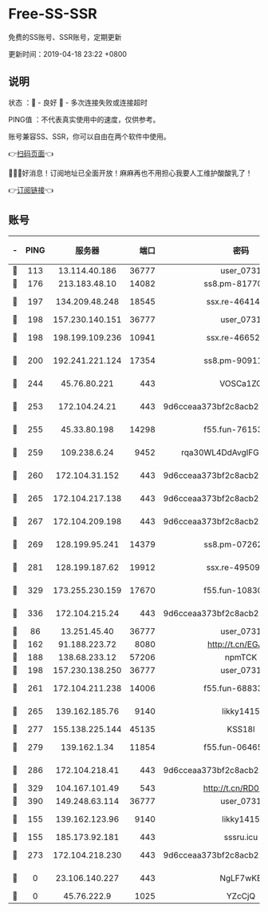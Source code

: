 # Free-SS-SSR

免费的SS账号、SSR账号，定期更新

更新时间：2019-04-18 23:22 +0800

## 说明

状态     ：🙂 - 良好 🙁 - 多次连接失败或连接超时

PING值   ：不代表真实使用中的速度，仅供参考。

账号兼容SS、SSR，你可以自由在两个软件中使用。

👉[扫码页面](https://liesauer.github.io/Free-SS-SSR/)👈

🎉🎉🎉好消息！订阅地址已全面开放！麻麻再也不用担心我要人工维护酸酸乳了！

👉[订阅链接](https://www.liesauer.net/yogurt/subscribe?ACCESS_TOKEN=DAYxR3mMaZAsaqUb)👈

## 账号

|-|PING|服务器|端口|密码|加密方式|区域|
|:----:|:----:|:-----:|-----:|:----:|:----:|:----:|
|🙂|113|13.114.40.186|36777|user_0731|chacha20|JP|
|🙂|176|213.183.48.10|14082|ss8.pm-81770176|rc4-md5|RU|
|🙂|197|134.209.48.248|18545|ssx.re-46414976|aes-256-cfb|US|
|🙂|198|157.230.140.151|36777|user_0731|chacha20|US|
|🙂|198|198.199.109.236|10941|ssx.re-46652544|aes-256-cfb|US|
|🙂|200|192.241.221.124|17354|ss8.pm-90911849|aes-256-cfb|US|
|🙂|244|45.76.80.221|443|VOSCa1ZG|aes-256-cfb|DE|
|🙂|253|172.104.24.21|443|9d6cceaa373bf2c8acb22e60b6a58be6|aes-256-cfb|US|
|🙂|255|45.33.80.198|14298|f55.fun-76153694|aes-256-cfb|US|
|🙂|259|109.238.6.24|9452|rqa30WL4DdAvgIFG6Fs3znzTa|aes-256-cfb|FR|
|🙂|260|172.104.31.152|443|9d6cceaa373bf2c8acb22e60b6a58be6|aes-256-cfb|US|
|🙂|265|172.104.217.138|443|9d6cceaa373bf2c8acb22e60b6a58be6|aes-256-cfb|US|
|🙂|267|172.104.209.198|443|9d6cceaa373bf2c8acb22e60b6a58be6|aes-256-cfb|US|
|🙂|269|128.199.95.241|14379|ss8.pm-07262582|aes-256-cfb|SG|
|🙂|281|128.199.187.62|19912|ssx.re-49509781|aes-256-cfb|SG|
|🙂|329|173.255.230.159|17670|f55.fun-10830898|aes-256-cfb|US|
|🙂|336|172.104.215.24|443|9d6cceaa373bf2c8acb22e60b6a58be6|aes-256-cfb|US|
|🙂|86|13.251.45.40|36777|user_0731|chacha20|SG|
|🙂|162|91.188.223.72|8080|http://t.cn/EGJIyrl|rc4-md5|RU|
|🙂|188|138.68.233.12|57206|npmTCK|rc4-md5|US|
|🙂|198|157.230.138.250|36777|user_0731|chacha20|US|
|🙂|261|172.104.211.238|14006|f55.fun-68833628|aes-256-cfb|US|
|🙂|265|139.162.185.76|9140|likky1415|aes-256-cfb|DE|
|🙂|277|155.138.225.144|45135|KSS18l|rc4-md5|US|
|🙂|279|139.162.1.34|11854|f55.fun-06465313|aes-256-cfb|SG|
|🙂|286|172.104.218.41|443|9d6cceaa373bf2c8acb22e60b6a58be6|aes-256-cfb|US|
|🙂|329|104.167.101.49|543|http://t.cn/RD0D7sx|rc4-md5|CA|
|🙂|390|149.248.63.114|36777|user_0731|chacha20|CA|
|🙁|155|139.162.123.96|9140|likky1415|aes-256-cfb|JP|
|🙁|155|185.173.92.181|443|sssru.icu|rc4-md5|RU|
|🙁|273|172.104.218.230|443|9d6cceaa373bf2c8acb22e60b6a58be6|aes-256-cfb|US|
|🙁|0|23.106.140.227|443|NgLF7wKB|aes-256-cfb|US|
|🙁|0|45.76.222.9|1025|YZcCjQ|rc4-md5|JP|
